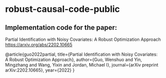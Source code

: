 # robust-causal-code-public

## Implementation code for the paper: 

Partial Identification with Noisy Covariates: A Robust Optimization Approach
https://arxiv.org/abs/2202.10665




@article{guo2022partial,
  title={Partial Identification with Noisy Covariates: A Robust Optimization Approach},
  author={Guo, Wenshuo and Yin, Mingzhang and Wang, Yixin and Jordan, Michael I},
  journal={arXiv preprint arXiv:2202.10665},
  year={2022}
}
